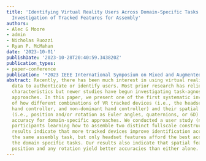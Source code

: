 ```yaml
---
title: 'Identifying Virtual Reality Users Across Domain-Specific Tasks: A Systematic
  Investigation of Tracked Features for Assembly'
authors:
- Alec G Moore
- admin
- Nicholas Ruozzi
- Ryan P. McMahan
date: '2023-10-01'
publishDate: '2023-10-28T20:40:59.343820Z'
publication_types:
- paper-conference
publication: '*2023 IEEE International Symposium on Mixed and Augmented Reality (ISMAR)*'
abstract: Recently, there has been much interest in using virtual reality (VR) tracking
  data to authenticate or identify users. Most prior research has relied on task-specific
  characteristics but newer studies have begun investigating task-agnostic, domain-specific
  approaches. In this paper, we present one of the first systematic investigations
  of how different combinations of VR tracked devices (i.e., the headset, dominant
  hand controller, and non-dominant hand controller) and their spatial representations
  (i.e., position and/or rotation as Euler angles, quaternions, or 6D) affect identification
  accuracy for domain-specific approaches. We conducted a user study (n = 45) involving
  participants learning how to assemble two distinct fullscale constructions. Our
  results indicate that more tracked devices improve identification accuracies for
  the same assembly task, but only headset features afford the best accuracies across
  the domain specific tasks. Our results also indicate that spatial features involving
  position and any rotation yield better accuracies than either alone.
---
```

